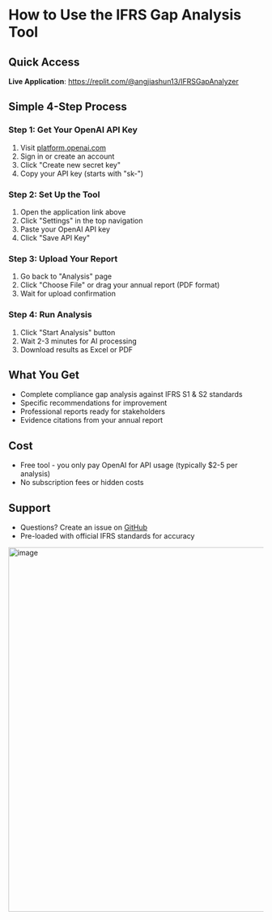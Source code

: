 # How to Use the IFRS Gap Analysis Tool

## Quick Access
**Live Application**: https://replit.com/@angjiashun13/IFRSGapAnalyzer

## Simple 4-Step Process

### Step 1: Get Your OpenAI API Key
1. Visit [platform.openai.com](https://platform.openai.com/account/api-keys)
2. Sign in or create an account
3. Click "Create new secret key"
4. Copy your API key (starts with "sk-")

### Step 2: Set Up the Tool
1. Open the application link above
2. Click "Settings" in the top navigation
3. Paste your OpenAI API key
4. Click "Save API Key"

### Step 3: Upload Your Report
1. Go back to "Analysis" page
2. Click "Choose File" or drag your annual report (PDF format)
3. Wait for upload confirmation

### Step 4: Run Analysis
1. Click "Start Analysis" button
2. Wait 2-3 minutes for AI processing
3. Download results as Excel or PDF

## What You Get
- Complete compliance gap analysis against IFRS S1 & S2 standards
- Specific recommendations for improvement
- Professional reports ready for stakeholders
- Evidence citations from your annual report

## Cost
- Free tool - you only pay OpenAI for API usage (typically $2-5 per analysis)
- No subscription fees or hidden costs

## Support
- Questions? Create an issue on [GitHub](https://github.com/Jasonang-13/PaidAPIKey-IFRS-Gap-Analyzer)
- Pre-loaded with official IFRS standards for accuracy

<img width="1280" height="720" alt="image" src="https://github.com/user-attachments/assets/10c8ff4a-1eec-4780-9ad1-974b5707dcb7" />
